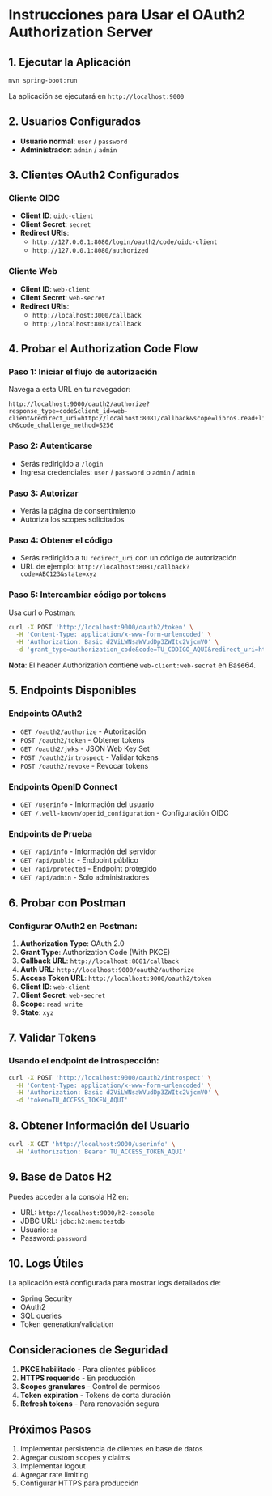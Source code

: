 # Instrucciones para Usar el OAuth2 Authorization Server

## 1. Ejecutar la Aplicación

```bash
mvn spring-boot:run
```

La aplicación se ejecutará en `http://localhost:9000`

## 2. Usuarios Configurados

- **Usuario normal**: `user` / `password`
- **Administrador**: `admin` / `admin`

## 3. Clientes OAuth2 Configurados

### Cliente OIDC
- **Client ID**: `oidc-client`
- **Client Secret**: `secret`
- **Redirect URIs**: 
  - `http://127.0.0.1:8080/login/oauth2/code/oidc-client`
  - `http://127.0.0.1:8080/authorized`

### Cliente Web
- **Client ID**: `web-client`
- **Client Secret**: `web-secret`
- **Redirect URIs**:
  - `http://localhost:3000/callback`
  - `http://localhost:8081/callback`

## 4. Probar el Authorization Code Flow

### Paso 1: Iniciar el flujo de autorización

Navega a esta URL en tu navegador:

```
http://localhost:9000/oauth2/authorize?response_type=code&client_id=web-client&redirect_uri=http://localhost:8081/callback&scope=libros.read+libros.write&state=xyz&code_challenge=E9Melhoa2OwvFrEMTJguCHaoeK1t8URWbuGJSstw-cM&code_challenge_method=S256
```

### Paso 2: Autenticarse

- Serás redirigido a `/login`
- Ingresa credenciales: `user` / `password` o `admin` / `admin`

### Paso 3: Autorizar

- Verás la página de consentimiento
- Autoriza los scopes solicitados

### Paso 4: Obtener el código

- Serás redirigido a tu `redirect_uri` con un código de autorización
- URL de ejemplo: `http://localhost:8081/callback?code=ABC123&state=xyz`

### Paso 5: Intercambiar código por tokens

Usa curl o Postman:

```bash
curl -X POST 'http://localhost:9000/oauth2/token' \
  -H 'Content-Type: application/x-www-form-urlencoded' \
  -H 'Authorization: Basic d2ViLWNsaWVudDp3ZWItc2VjcmV0' \
  -d 'grant_type=authorization_code&code=TU_CODIGO_AQUI&redirect_uri=http://localhost:8081/callback&code_verifier=dBjftJeZ4CVP-mB92K27uhbUJU1p1r_wW1gFWFOEjXk'
```

**Nota**: El header Authorization contiene `web-client:web-secret` en Base64.

## 5. Endpoints Disponibles

### Endpoints OAuth2
- `GET /oauth2/authorize` - Autorización
- `POST /oauth2/token` - Obtener tokens
- `GET /oauth2/jwks` - JSON Web Key Set
- `POST /oauth2/introspect` - Validar tokens
- `POST /oauth2/revoke` - Revocar tokens

### Endpoints OpenID Connect
- `GET /userinfo` - Información del usuario
- `GET /.well-known/openid_configuration` - Configuración OIDC

### Endpoints de Prueba
- `GET /api/info` - Información del servidor
- `GET /api/public` - Endpoint público
- `GET /api/protected` - Endpoint protegido
- `GET /api/admin` - Solo administradores

## 6. Probar con Postman

### Configurar OAuth2 en Postman:

1. **Authorization Type**: OAuth 2.0
2. **Grant Type**: Authorization Code (With PKCE)
3. **Callback URL**: `http://localhost:8081/callback`
4. **Auth URL**: `http://localhost:9000/oauth2/authorize`
5. **Access Token URL**: `http://localhost:9000/oauth2/token`
6. **Client ID**: `web-client`
7. **Client Secret**: `web-secret`
8. **Scope**: `read write`
9. **State**: `xyz`

## 7. Validar Tokens

### Usando el endpoint de introspección:

```bash
curl -X POST 'http://localhost:9000/oauth2/introspect' \
  -H 'Content-Type: application/x-www-form-urlencoded' \
  -H 'Authorization: Basic d2ViLWNsaWVudDp3ZWItc2VjcmV0' \
  -d 'token=TU_ACCESS_TOKEN_AQUI'
```

## 8. Obtener Información del Usuario

```bash
curl -X GET 'http://localhost:9000/userinfo' \
  -H 'Authorization: Bearer TU_ACCESS_TOKEN_AQUI'
```

## 9. Base de Datos H2

Puedes acceder a la consola H2 en:
- URL: `http://localhost:9000/h2-console`
- JDBC URL: `jdbc:h2:mem:testdb`
- Usuario: `sa`
- Password: `password`

## 10. Logs Útiles

La aplicación está configurada para mostrar logs detallados de:
- Spring Security
- OAuth2
- SQL queries
- Token generation/validation

## Consideraciones de Seguridad

1. **PKCE habilitado** - Para clientes públicos
2. **HTTPS requerido** - En producción
3. **Scopes granulares** - Control de permisos
4. **Token expiration** - Tokens de corta duración
5. **Refresh tokens** - Para renovación segura

## Próximos Pasos

1. Implementar persistencia de clientes en base de datos
2. Agregar custom scopes y claims
3. Implementar logout
4. Agregar rate limiting
5. Configurar HTTPS para producción
